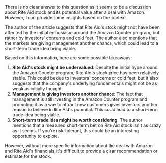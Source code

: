 There is no clear answer to this question as it seems to be a discussion about Rite Aid stock and its potential value after a deal with Amazon. However, I can provide some insights based on the context.

The author of the article suggests that Rite Aid's stock might not have been affected by the initial enthusiasm around the Amazon Counter program, but rather by investors' concerns and cold feet. The author also mentions that the markets are giving management another chance, which could lead to a short-term trade idea being viable.

Based on this information, here are some possible takeaways:

1. **Rite Aid's stock might be undervalued**: Despite the initial hype around the Amazon Counter program, Rite Aid's stock price has been relatively stable. This could be due to investors' concerns or cold feet, but it also suggests that the company's underlying fundamentals might not be as weak as initially thought.
2. **Management is giving investors another chance**: The fact that management is still investing in the Amazon Counter program and promoting it as a way to attract new customers gives investors another reason to believe in Rite Aid's potential. This could lead to a short-term trade idea being viable.
3. **Short-term trade idea might be worth considering**: The author mentions that a measured short-term bet on Rite Aid stock isn't as crazy as it seems. If you're risk-tolerant, this could be an interesting opportunity to explore.

However, without more specific information about the deal with Amazon and Rite Aid's financials, it's difficult to provide a clear recommendation or estimate for the stock.